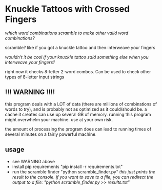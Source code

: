 # Knuckle Tattoos with Crossed Fingers
*which word combinations scramble to make other valid word combinations?*

scramble? like if you got a knuckle tattoo and then interweave your fingers

*wouldn't it be cool if your knuckle tattoo said something else when you interweave your fingers?*

right now it checks 8-letter 2-word combos. Can be used to check other types of 8-letter input strings

## !!! WARNING !!!!
this program deals with a LOT of data (there are millions of combinations of words to try), and is probably not as optimized as it could/should be.  a cache it creates can use up several GB of memory.  running this program might overwhelm your machine.  use at your own risk.

the amount of processing the program does can lead to running times of several minutes on a fairly powerful machine.  

## usage
- see WARNING above
- install pip requirements "pip install -r requirements.txt"
- run the scramble finder "python scramble_finder.py" *this just prints the result to the console.  if you want to save to a file, you can redirect the output to a file: "python scramble_finder.py >> results.txt"*



